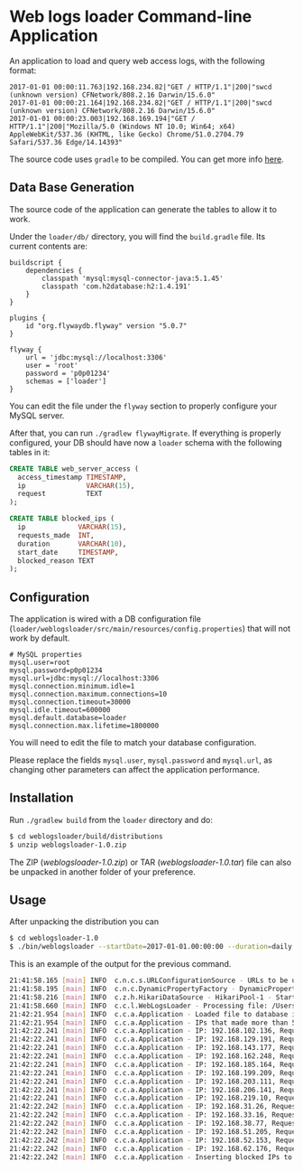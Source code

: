 # Web logs loader Command-line Application

An application to load and query web access logs, with the following format:

```
2017-01-01 00:00:11.763|192.168.234.82|"GET / HTTP/1.1"|200|"swcd (unknown version) CFNetwork/808.2.16 Darwin/15.6.0"
2017-01-01 00:00:21.164|192.168.234.82|"GET / HTTP/1.1"|200|"swcd (unknown version) CFNetwork/808.2.16 Darwin/15.6.0"
2017-01-01 00:00:23.003|192.168.169.194|"GET / HTTP/1.1"|200|"Mozilla/5.0 (Windows NT 10.0; Win64; x64) AppleWebKit/537.36 (KHTML, like Gecko) Chrome/51.0.2704.79 Safari/537.36 Edge/14.14393"
```

The source code uses `gradle` to be compiled. You can get more info [here](https://gradle.org/).

## Data Base Generation

The source code of the application can generate the tables to allow it to work.

Under the `loader/db/` directory, you will find the `build.gradle` file. Its current contents are:

```
buildscript {
    dependencies {
        classpath 'mysql:mysql-connector-java:5.1.45'
        classpath 'com.h2database:h2:1.4.191'
    }
}

plugins {
    id "org.flywaydb.flyway" version "5.0.7"
}

flyway {
    url = 'jdbc:mysql://localhost:3306'
    user = 'root'
    password = 'p0p01234'
    schemas = ['loader']
}
```

You can edit the file under the `flyway` section to properly configure your MySQL server.

After that, you can run `./gradlew flywayMigrate`. If everything is properly configured, your DB should
have now a `loader` schema with the following tables in it:

```sql
CREATE TABLE web_server_access (
  access_timestamp TIMESTAMP,
  ip               VARCHAR(15),
  request          TEXT
);

CREATE TABLE blocked_ips (
  ip             VARCHAR(15),
  requests_made  INT,
  duration       VARCHAR(10),
  start_date     TIMESTAMP,
  blocked_reason TEXT
);
```

## Configuration

The application is wired with a DB configuration file (`loader/weblogsloader/src/main/resources/config.properties`) that will not work by default.

```properties
# MySQL properties
mysql.user=root
mysql.password=p0p01234
mysql.url=jdbc:mysql://localhost:3306
mysql.connection.minimum.idle=1
mysql.connection.maximum.connections=10
mysql.connection.timeout=30000
mysql.idle.timeout=600000
mysql.default.database=loader
mysql.connection.max.lifetime=1800000
```

You will need to edit the file to match your database configuration.

Please replace the fields `mysql.user`, `mysql.password` and `mysql.url`, as changing other parameters can
affect the application performance.

## Installation

Run `./gradlew build` from the `loader` directory and do:

```bash
$ cd weblogsloader/build/distributions
$ unzip weblogsloader-1.0.zip
```

The ZIP (*weblogsloader-1.0.zip*) or TAR (*weblogsloader-1.0.tar*) file can also be unpacked in another folder of your preference.

## Usage
After unpacking the distribution you can

```bash
$ cd weblogsloader-1.0
$ ./bin/weblogsloader --startDate=2017-01-01.00:00:00 --duration=daily --threshold=500 --accesslog=/Users/camilo/Desktop/test/loader/weblogsloader/src/test/resources/access.log
```

This is an example of the output for the previous command.

```bash
21:41:58.165 [main] INFO  c.n.c.s.URLConfigurationSource - URLs to be used as dynamic configuration source: [file:/Users/camilo/Desktop/test/loader/weblogsloader/build/resources/main/config.properties]
21:41:58.195 [main] INFO  c.n.c.DynamicPropertyFactory - DynamicPropertyFactory is initialized with configuration sources: com.netflix.config.ConcurrentCompositeConfiguration@6eda5c9
21:41:58.216 [main] INFO  c.z.h.HikariDataSource - HikariPool-1 - Started.
21:41:58.660 [main] INFO  c.c.l.WebLogsLoader - Processing file: /Users/camilo/Desktop/test/loader/weblogsloader/src/test/resources/access.log
21:42:21.954 [main] INFO  c.c.a.Application - Loaded file to database in 23 seconds
21:42:21.954 [main] INFO  c.c.a.Application - IPs that made more than 500 requests starting from 2017-01-01T00:00 (daily)
21:42:22.241 [main] INFO  c.c.a.Application - IP: 192.168.102.136, Requests made:513
21:42:22.241 [main] INFO  c.c.a.Application - IP: 192.168.129.191, Requests made:747
21:42:22.241 [main] INFO  c.c.a.Application - IP: 192.168.143.177, Requests made:729
21:42:22.241 [main] INFO  c.c.a.Application - IP: 192.168.162.248, Requests made:623
21:42:22.241 [main] INFO  c.c.a.Application - IP: 192.168.185.164, Requests made:528
21:42:22.241 [main] INFO  c.c.a.Application - IP: 192.168.199.209, Requests made:640
21:42:22.241 [main] INFO  c.c.a.Application - IP: 192.168.203.111, Requests made:601
21:42:22.241 [main] INFO  c.c.a.Application - IP: 192.168.206.141, Requests made:536
21:42:22.241 [main] INFO  c.c.a.Application - IP: 192.168.219.10, Requests made:533
21:42:22.242 [main] INFO  c.c.a.Application - IP: 192.168.31.26, Requests made:591
21:42:22.242 [main] INFO  c.c.a.Application - IP: 192.168.33.16, Requests made:584
21:42:22.242 [main] INFO  c.c.a.Application - IP: 192.168.38.77, Requests made:743
21:42:22.242 [main] INFO  c.c.a.Application - IP: 192.168.51.205, Requests made:610
21:42:22.242 [main] INFO  c.c.a.Application - IP: 192.168.52.153, Requests made:541
21:42:22.242 [main] INFO  c.c.a.Application - IP: 192.168.62.176, Requests made:582
21:42:22.242 [main] INFO  c.c.a.Application - Inserting blocked IPs to DB
```

